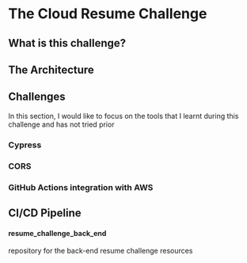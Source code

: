 # The Cloud Resume Challenge

## What is this challenge?

## The Architecture

## Challenges

In this section, I would like to focus on the tools that I learnt during this challenge and has not tried prior
### Cypress
### CORS
### GitHub Actions integration with AWS

## CI/CD Pipeline

#### resume_challenge_back_end
repository for the back-end resume challenge resources
